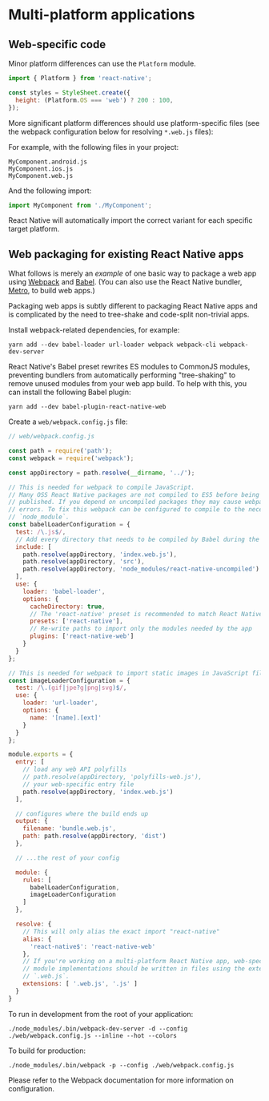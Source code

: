 # Multi-platform applications

## Web-specific code

Minor platform differences can use the `Platform` module.

```js
import { Platform } from 'react-native';

const styles = StyleSheet.create({
  height: (Platform.OS === 'web') ? 200 : 100,
});
```

More significant platform differences should use platform-specific files (see
the webpack configuration below for resolving `*.web.js` files):

For example, with the following files in your project:

```
MyComponent.android.js
MyComponent.ios.js
MyComponent.web.js
```

And the following import:

```js
import MyComponent from './MyComponent';
```

React Native will automatically import the correct variant for each specific
target platform.

## Web packaging for existing React Native apps

What follows is merely an _example_ of one basic way to package a web app using
[Webpack](https://webpack.js.org) and [Babel](https://babeljs.io/). (You can
also use the React Native bundler, [Metro](https://github.com/facebook/metro), to
build web apps.)

Packaging web apps is subtly different to packaging React Native apps and is
complicated by the need to tree-shake and code-split non-trivial apps.

Install webpack-related dependencies, for example:

```
yarn add --dev babel-loader url-loader webpack webpack-cli webpack-dev-server
```

React Native's Babel preset rewrites ES modules to CommonJS modules, preventing
bundlers from automatically performing "tree-shaking" to remove unused modules
from your web app build. To help with this, you can install the following Babel
plugin:

```
yarn add --dev babel-plugin-react-native-web
```

Create a `web/webpack.config.js` file:

```js
// web/webpack.config.js

const path = require('path');
const webpack = require('webpack');

const appDirectory = path.resolve(__dirname, '../');

// This is needed for webpack to compile JavaScript.
// Many OSS React Native packages are not compiled to ES5 before being
// published. If you depend on uncompiled packages they may cause webpack build
// errors. To fix this webpack can be configured to compile to the necessary
// `node_module`.
const babelLoaderConfiguration = {
  test: /\.js$/,
  // Add every directory that needs to be compiled by Babel during the build.
  include: [
    path.resolve(appDirectory, 'index.web.js'),
    path.resolve(appDirectory, 'src'),
    path.resolve(appDirectory, 'node_modules/react-native-uncompiled')
  ],
  use: {
    loader: 'babel-loader',
    options: {
      cacheDirectory: true,
      // The 'react-native' preset is recommended to match React Native's packager
      presets: ['react-native'],
      // Re-write paths to import only the modules needed by the app
      plugins: ['react-native-web']
    }
  }
};

// This is needed for webpack to import static images in JavaScript files.
const imageLoaderConfiguration = {
  test: /\.(gif|jpe?g|png|svg)$/,
  use: {
    loader: 'url-loader',
    options: {
      name: '[name].[ext]'
    }
  }
};

module.exports = {
  entry: [
    // load any web API polyfills
    // path.resolve(appDirectory, 'polyfills-web.js'),
    // your web-specific entry file
    path.resolve(appDirectory, 'index.web.js')
  ],

  // configures where the build ends up
  output: {
    filename: 'bundle.web.js',
    path: path.resolve(appDirectory, 'dist')
  },

  // ...the rest of your config

  module: {
    rules: [
      babelLoaderConfiguration,
      imageLoaderConfiguration
    ]
  },

  resolve: {
    // This will only alias the exact import "react-native"
    alias: {
      'react-native$': 'react-native-web'
    },
    // If you're working on a multi-platform React Native app, web-specific
    // module implementations should be written in files using the extension
    // `.web.js`.
    extensions: [ '.web.js', '.js' ]
  }
}
```

To run in development from the root of your application:

```
./node_modules/.bin/webpack-dev-server -d --config ./web/webpack.config.js --inline --hot --colors
```

To build for production:

```
./node_modules/.bin/webpack -p --config ./web/webpack.config.js
```

Please refer to the Webpack documentation for more information on configuration.
